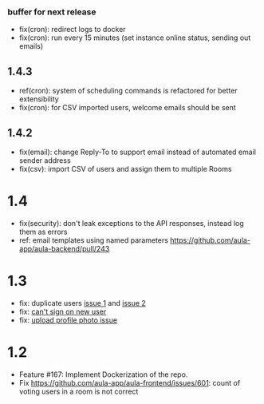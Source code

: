 ### buffer for next release

<!-- here add all issues that haven't been released yet -->
<!-- to release, assign a version number and move them there -->

- fix(cron): redirect logs to docker
- fix(cron): run every 15 minutes (set instance online status, sending out emails)

## 1.4.3

- ref(cron): system of scheduling commands is refactored for better extensibility
- fix(cron): for CSV imported users, welcome emails should be sent

## 1.4.2

- fix(email): change Reply-To to support email instead of automated email sender address
- fix(csv): import CSV of users and assign them to multiple Rooms

# 1.4

- fix(security): don't leak exceptions to the API responses, instead log them as errors
- ref: email templates using named parameters https://github.com/aula-app/aula-backend/pull/243

# 1.3

- fix: duplicate users [issue 1](https://github.com/aula-app/aula-frontend/issues/625) and [issue 2](https://github.com/aula-app/aula-frontend/issues/620)
- fix: [can't sign on new user](https://github.com/aula-app/aula-backend/issues/232)
- fix: [upload profile photo issue](https://github.com/aula-app/aula-backend/pull/234)

# 1.2

- Feature #167: Implement Dockerization of the repo.
- Fix https://github.com/aula-app/aula-frontend/issues/601: count of voting users in a room is not correct
